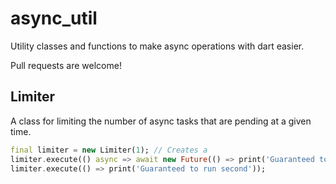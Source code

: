 # async_util
Utility classes and functions to make async operations with dart easier.

Pull requests are welcome!

## Limiter

A class for limiting the number of async tasks that are pending at a given
time.

```Dart
final limiter = new Limiter(1); // Creates a
limiter.execute(() async => await new Future(() => print('Guaranteed to run first')));
limiter.execute(() => print('Guaranteed to run second'));
```